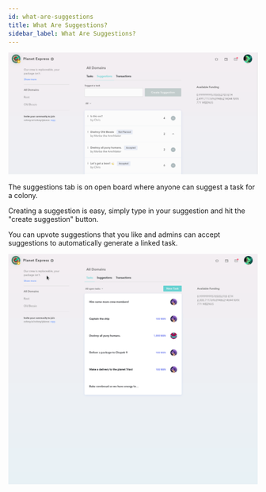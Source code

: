 ```yaml
---
id: what-are-suggestions
title: What Are Suggestions?
sidebar_label: What Are Suggestions?
---
```

![suggestions](assets/what-are-suggestions/1.png)

The suggestions tab is on open board where anyone can suggest a task for a colony.

Creating a suggestion is easy, simply type in your suggestion and hit the "create suggestion" button.

You can upvote suggestions that you like and admins can accept suggestions to automatically generate a linked task.

![suggestions](assets/what-are-suggestions/2.gif)

